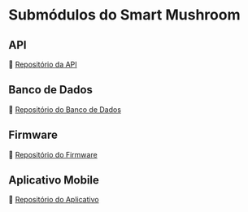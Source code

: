 # Submódulos do Smart Mushroom

## API
📌 [Repositório da API](https://github.com/seu-usuario/smartmushroom-api)

## Banco de Dados
📌 [Repositório do Banco de Dados](https://github.com/seu-usuario/smartmushroom-db)

## Firmware
📌 [Repositório do Firmware](https://github.com/seu-usuario/smartmushroom-firmware)

## Aplicativo Mobile
📌 [Repositório do Aplicativo](https://github.com/seu-usuario/smartmushroom-app)
